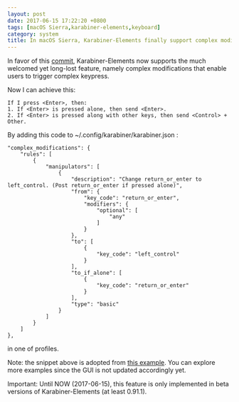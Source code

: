 ```yaml
---
layout: post
date: 2017-06-15 17:22:20 +0800
tags: [macOS Sierra,karabiner-elements,keyboard]
category: system
title: In macOS Sierra, Karabiner-Elements finally support complex modifications
---
```


In favor of this [commit](https://github.com/tekezo/Karabiner-Elements/commit/f37815dcf58fd1e91d3cd3d154c2ed3749a2510e), Karabiner-Elements now supports the much welcomed yet long-lost feature, namely complex modifications that enable users to trigger complex keypress.

Now I can achieve this:
```
If I press <Enter>, then:
1. If <Enter> is pressed alone, then send <Enter>.
2. If <Enter> is pressed along with other keys, then send <Control> + Other.
```

By adding this code to ~/.config/karabiner/karabiner.json :
```
"complex_modifications": {
    "rules": [
        {
            "manipulators": [
                {
                    "description": "Change return_or_enter to left_control. (Post return_or_enter if pressed alone)",
                    "from": {
                        "key_code": "return_or_enter",
                        "modifiers": {
                            "optional": [
                                "any"
                            ]
                        }
                    },
                    "to": [
                        {
                            "key_code": "left_control"
                        }
                    ],
                    "to_if_alone": [
                        {
                            "key_code": "return_or_enter"
                        }
                    ],
                    "type": "basic"
                }
            ]
        }
    ]
},
```
in one of profiles.

Note: the snippet above is adopted from [this example](https://github.com/tekezo/Karabiner-Elements/blob/61df6ff04ce34adf1cbb00cfd7c5dd49c14c0889/examples/spacebar_to_shift.json). You can explore more examples since the GUI is not updated accordingly yet.

Important: Until NOW (2017-06-15), this feature is only implemented in beta versions of Karabiner-Elements (at least 0.91.1).
